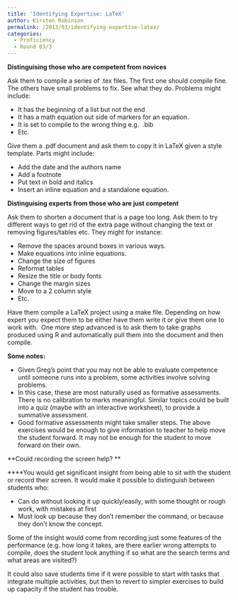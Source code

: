 ```yaml
---
title: 'Identifying Expertise: LaTeX'
author: Kirsten Robinson
permalink: /2013/03/identifying-expertise-latex/
categories:
  - Proficiency
  - Round 03/3
---
```

**Distinguising those who are competent from novices**

Ask them to compile a series of .tex files. The first one should compile fine.  The others have small problems to fix. See what they do. Problems might include:

*   It has the beginning of a list but not the end
*   It has a math equation out side of markers for an equation.
*   It is set to compile to the wrong thing e.g.  .bib
*   Etc.

Give them a .pdf document and ask them to copy it in LaTeX given a style template. Parts might include:

*   Add the date and the authors name
*   Add a footnote
*   Put text in bold and italics
*   Insert an inline equation and a standalone equation.

**Distinguising experts from those who are just competent**

Ask them to shorten a document that is a page too long. Ask them to try different ways to get rid of the extra page without changing the text or removing figures/tables etc. They might for instance:

*   Remove the spaces around boxes in various ways.
*   Make equations into inline equations.
*   Change the size of figures
*   Reformat tables
*   Resize the title or body fonts
*   Change the margin sizes
*   Move to a 2 column style
*   Etc.

Have them compile a LaTeX project using a make file. Depending on how expert you expect them to be either have them write it or give them one to work with.  One more step advanced is to ask them to take graphs produced using R and automatically pull them into the document and then compile.

**Some notes:**

*   Given Greg’s point that you may not be able to evaluate competence until someone runs into a problem, some activities involve solving problems.
*   In this case, these are most naturally used as formative assessments. There is no calibration to marks meaningful. Similar topics could be built into a quiz (maybe with an interactive worksheet), to provide a summative assessment.
*   Good formative assessments might take smaller steps. The above exercises would be enough to give information to teacher to help move the student forward. It may not be enough for the student to move forward on their own.

**Could recording the screen help? **

****You would get significant insight from being able to sit with the student or record their screen. It would make it possible to distinguish between students who:

*   Can do without looking it up quickly/easily, with some thought or rough work, with mistakes at first
*   Must look up because they don’t remember the command, or because they don’t know the concept.

Some of the insight would come from recording just some features of the performance (e.g. how long it takes, are there earlier wrong attempts to compile, does the student look anything if so what are the search terms and what areas are visited?)

It could also save students time if it were possible to start with tasks that integrate multiple activities, but then to revert to simpler exercises to build up capacity if the student has trouble.
